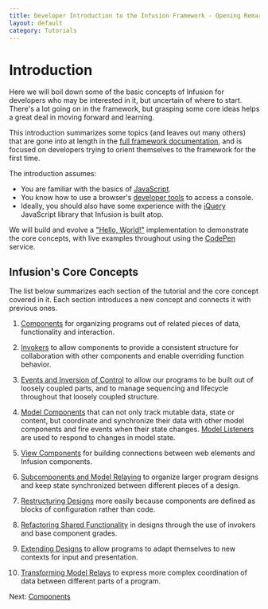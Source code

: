 ```yaml
---
title: Developer Introduction to the Infusion Framework - Opening Remarks
layout: default
category: Tutorials
---
```


<!-- _This page is still under construction. An archived version can be found on the
[Developer Introduction to the Infusion Framework](http://wiki.fluidproject.org/display/docs/Developer+Introduction+to+Infusion+Framework)
page of the [Infusion Documentation wiki](http://wiki.fluidproject.org/display/docs/Infusion+Documentation)._ -->

# Introduction

Here we will boil down some of the basic concepts of Infusion for developers who may be interested in it, but uncertain of where to start. There's a lot going on in the framework, but grasping some core ideas helps a great deal in moving forward and learning.

This introduction summarizes some topics (and leaves out many others) that are gone into at length in the [full framework documentation](/), and is focused on developers trying to orient themselves to the framework for the first time.

The introduction assumes:

* You are familiar with the basics of [JavaScript](https://developer.mozilla.org/en-US/docs/Learn/JavaScript).
* You know how to use a browser's [developer tools](https://developer.mozilla.org/en-US/docs/Learn/Common_questions/What_are_browser_developer_tools) to access a console.
* Ideally, you should also have some experience with the [jQuery](https://jquery.com/) JavaScript library that Infusion is built atop.

We will build and evolve a ["Hello, World!"](https://en.wikipedia.org/wiki/%22Hello,_World!%22_program) implementation to demonstrate the core concepts, with live examples throughout using the [CodePen](http://codepen.io/) service.

## Infusion's Core Concepts

The list below summarizes each section of the tutorial and the core concept covered in it. Each section introduces a new concept and connects it with previous ones.

1. [Components](DeveloperIntroductionToInfusionFramework-Components.html) for organizing programs out of related pieces of data, functionality and interaction.

2. [Invokers](DeveloperIntroductionToInfusionFramework-Invokers.html) to allow components to provide a consistent structure for collaboration with other components and enable overriding function behavior.

3. [Events and Inversion of Control](DeveloperIntroductionToInfusionFramework-EventsAndInversionOfControl.html) to allow our programs to be built out of loosely coupled parts, and to manage sequencing and lifecycle throughout that loosely coupled structure.

4. [Model Components](DeveloperIntroductionToInfusionFramework-ModelsAndModelComponents.html) that can not only track mutable data, state or content, but coordinate and synchronize their data with other model components and fire events when their state changes. [Model Listeners](DeveloperIntroductionToInfusionFramework-ListeningToModelChanges.html) are used to respond to changes in model state.

5. [View Components](DeveloperIntroductionToInfusionFramework-ViewsAndViewComponents.html) for building connections between web elements and Infusion components.

6. [Subcomponents and Model Relaying](DeveloperIntroductionToInfusionFramework-SubcomponentsAndModelRelaying.html) to organize larger program designs and keep state synchronized between different pieces of a design.

7. [Restructuring Designs](DeveloperIntroductionToInfusionFramework-RestructuringComponents.md) more easily because components are defined as blocks of configuration rather than code.

8. [Refactoring Shared Functionality](DeveloperIntroductionToInfusionFramework-OverridingInvokersAndRefactoring.html) in designs through the use of invokers and base component grades.

9. [Extending Designs](DeveloperIntroductionToInfusionFramework-ExtendingDesignsWithExistingComponents.md) to allow programs to adapt themselves to new contexts for input and presentation.

9. [Transforming Model Relays](DeveloperIntroductionToInfusionFramework-TransformingModelRelays.md) to express more complex coordination of data between different parts of a program.

Next: [Components](DeveloperIntroductionToInfusionFramework-Components.md)
